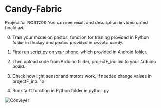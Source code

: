 # Candy-Fabric
Project for ROBT206
You can see result and description in video called finald.avi.

0. Train your model on photos, function for training provided in Python folder in final.py and photos provided in sweets_candy.

1. First run script.py on your phone, which provided in Android folder.

2.  Then upload code from Arduino folder, projectF_ino.ino to your Arduino board.

3. Check how light sensor and motors work, if needed change values in projectF_ino.ino

4. Run startt function in Python folder in python.py

![Conveyer](https://github.com/Etzelkut/Candy-Fabric/blob/master/got.gif)
